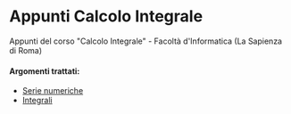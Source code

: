 # Appunti Calcolo Integrale

Appunti del corso "Calcolo Integrale" -
Facoltà d'Informatica (La Sapienza di Roma)

#### Argomenti trattati:

- [Serie numeriche](serie_numeriche.md)
- [Integrali](integrali.md)

